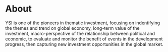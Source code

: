 # About

YSI is one of the pioneers in thematic investment, focusing on indentifying the themes and trend on global economy, long-term value of the investment, macro-perspective of the relationship between political and economic, to evaluate and monitor the benefit of events in the development progress, then capturing new investment opportunities in the global market.
